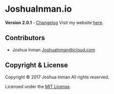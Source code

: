 # JoshuaInman.io
**Version 2.0.1** - [Changelog](CHANGELOG.md)
Visit my website [here](http://joshuainman.io/).

## Contributors
- Joshua Inman <JoshuaInman@icloud.com>

## Copyright & License
Copyright © 2017 Joshua Inman
All rights reserved.

Licensed under the [MIT License](LICENSE).